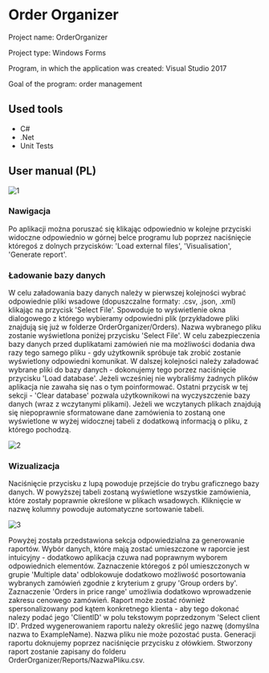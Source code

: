 # Order Organizer

Project name: OrderOrganizer

Project type: Windows Forms

Program, in which the application was created: Visual Studio 2017

Goal of the program: order management

## Used tools
- C#
- .Net
- Unit Tests

## User manual (PL)

![1](https://user-images.githubusercontent.com/40712810/54930385-7c507300-4f17-11e9-8184-96ba83f79bec.png)

### Nawigacja

Po aplikacji można poruszać się klikając odpowiednio w kolejne przyciski widoczne odpowiednio w górnej belce programu lub poprzez naciśnięcie któregoś z dolnych przycisków: 'Load external files', 'Visualisation', 'Generate report'. 

### Ładowanie bazy danych

W celu załadowania bazy danych należy w pierwszej kolejności wybrać odpowiednie pliki wsadowe (dopuszczalne formaty: .csv, .json, .xml) klikając na przycisk 'Select File'. Spowoduje to wyświetlenie okna dialogowego z którego wybieramy odpowiedni plik (przykładowe pliki znajdują się już w folderze OrderOrganizer/Orders). Nazwa wybranego pliku zostanie wyświetlona poniżej przycisku 'Select File'. W celu zabezpieczenia bazy danych przed duplikatami zamówień nie ma możliwości dodania dwa razy tego samego pliku - gdy użytkownik spróbuje tak zrobić zostanie wyświetlony odpowiedni komunikat. W dalszej kolejności należy załadować wybrane pliki do bazy danych - dokonujemy tego porzez naciśnięcie przycisku 'Load database'. Jeżeli wcześniej nie wybraliśmy żadnych plików aplikacja nie zawaha się nas o tym poinformować. Ostatni przycisk w tej sekcji - 'Clear database' pozwala użytkownikowi na wyczyszczenie bazy danych (wraz z wczytanymi plikami). Jeżeli we wczytanych plikach znajdują się niepoprawnie sformatowane dane zamówienia to zostaną one wyświetlone w wyżej widocznej tabeli z dodatkową informacją o pliku, z którego pochodzą.

![2](https://user-images.githubusercontent.com/40712810/54930479-a3a74000-4f17-11e9-926f-09605e12d6c1.png)

### Wizualizacja

Naciśnięcie przycisku z lupą powoduje przejście do trybu graficznego bazy danych. W powyższej tabeli zostaną wyświetlone wszystkie zamówienia, które zostały poprawnie określone w plikach wsadowych. Kliknięcie w nazwę kolumny powoduje automatyczne sortowanie tabeli.

![3](https://user-images.githubusercontent.com/40712810/54930520-b28df280-4f17-11e9-96ab-b6bfa770e92f.png)

Powyżej została przedstawiona sekcja odpowiedzialna za generowanie raportów. Wybór danych, które mają zostać umieszczone w raporcie jest intuicyjny - dodatkowo aplikacja czuwa nad poprawnym wyborem odpowiednich elementów. Zaznaczenie któregoś z pól umieszczonych w grupie 'Multiple data' odblokowuje dodatkowo możliwość posortowania wybranych zamówień zgodnie z kryterium z grupy 'Group orders by'. Zaznaczenie 'Orders in price range' umożliwia dodatkowo wprowadzenie zakresu cenowego zamówień. Raport może zostać również spersonalizowany pod kątem konkretnego klienta - aby tego dokonać nalezy podać jego 'ClientID' w polu tekstowym poprzedzonym 'Select client ID'. Prdzed wygenerowaniem raportu należy określić jego nazwę (domyślna nazwa to ExampleName). Nazwa pliku nie może pozostać pusta. Generacji raportu doknujemy poprzez naciśnięcie przycisku z ołówkiem. Stworzony raport zostanie zapisany do folderu OrderOrganizer/Reports/NazwaPliku.csv.

